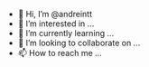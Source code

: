 - 👋 Hi, I’m @andreintt
- 👀 I’m interested in ...
- 🌱 I’m currently learning ...
- 💞️ I’m looking to collaborate on ...
- 📫 How to reach me ...

<!---
andreintt/andreintt is a ✨ special ✨ repository because its `README.md` (this file) appears on your GitHub profile.
You can click the Preview link to take a look at your changes.
--->

